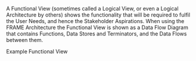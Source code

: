 A Functional View (sometimes called a Logical View, or even a Logical Architecture by others) shows the functionality that will be required to fulfil the User Needs, and hence the Stakeholder Aspirations. When using the FRAME Architecture the Functional View is shown as a Data Flow Diagram that contains Functions, Data Stores and Terminators, and the Data Flows between them.

Example Functional View